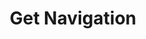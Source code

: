 ---
title: Get Navigation
excerpt: |-
  List of navigation elements within the system.

  Required scopes:
  + **read**
api:
  file: forum.json
  operationId: Navigation.List
hidden: false
---